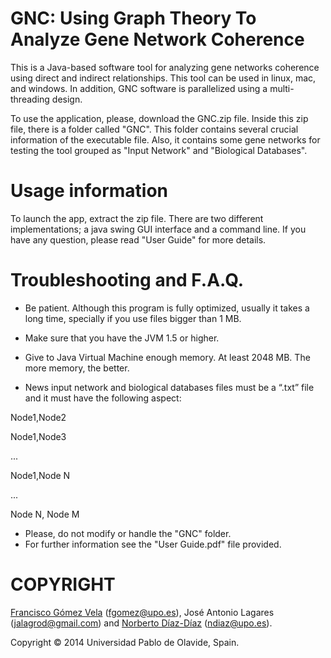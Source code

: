 GNC: Using Graph Theory To Analyze Gene Network Coherence
===========================================

This is a Java-based software tool for analyzing gene networks coherence using direct and indirect relationships.
This tool can be used in linux, mac, and windows. In addition, GNC software is parallelized using a multi-threading design. 

To use the application, please, download the GNC.zip file. Inside this zip file, there is a folder called "GNC". This folder contains several crucial information of the executable file. Also, it contains some gene networks for testing the tool grouped as "Input Network" and "Biological Databases". 


Usage information
=================

To launch the app, extract the zip file. There are two different implementations; a java swing GUI interface and a command line. If you have any question, please read "User Guide" for more details.


Troubleshooting and F.A.Q.
==========================
* Be patient. Although this program is fully optimized, usually it takes a long time, specially if you use files bigger than 1 MB.

* Make sure that you have the JVM 1.5 or higher.
* Give to Java Virtual Machine enough memory. At least 2048 MB. The more memory, the better.
* News input network and biological databases files must be a “.txt” file and it must have the following aspect:

Node1,Node2

Node1,Node3

...

Node1,Node N

...

Node N, Node M

  * Please, do not modify or handle the "GNC" folder.
  * For further information see the "User Guide.pdf" file provided.
  

COPYRIGHT
=========
<a href="http://www.upo.es/eps/fgomez/">Francisco Gómez Vela</a> (<a href="mailto:fgomez@upo.es">fgomez@upo.es</a>), José Antonio Lagares (<a href="mailto:jalagrod@gmail.com">jalagrod@gmail.com</a>) and <a href="http://www.upo.es/eps/ndiaz/">Norberto Díaz-Díaz</a> (<a href="mailto:ndiaz@upo.es">ndiaz@upo.es</a>). 

Copyright © 2014 Universidad Pablo de Olavide, Spain.

